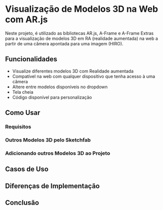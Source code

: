 # Visualização de Modelos 3D na Web com AR.js

Neste projeto, é utilizado as bibliotecas AR.js, A-Frame e A-Frame Extras para a visualização de modelos 3D em RA (realidade aumentada) na web a partir de uma câmera apontada para uma imagem (HIRO).

## Funcionalidades

- Visualize diferentes modelos 3D com Realidade aumentada
- Compatível na web com qualquer dispositivo que tenha acesso à uma câmera
- Altere entre modelos disponíveis no dropdown
- Tela cheia
- Código disponível para personalização

## Como Usar
### Requisitos
### Outros Modelos 3D pelo Sketchfab
### Adicionando outros Modelos 3D ao Projeto

## Casos de Uso

## Diferenças de Implementação

## Conclusão
